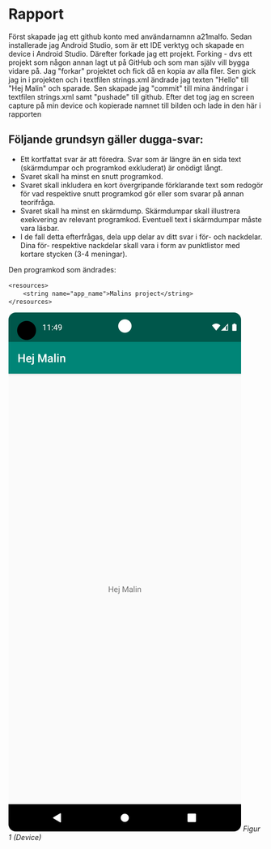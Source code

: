 
# Rapport

Först skapade jag ett github konto med användarnamnn a21malfo.
Sedan installerade jag Android Studio, som är ett IDE verktyg och skapade en device i Android Studio.
Därefter forkade jag ett projekt. Forking - dvs ett projekt som någon annan lagt ut på GitHub och som man själv vill bygga vidare på. Jag "forkar" projektet och fick då en kopia av alla filer.
Sen gick jag in i projekten och i textfilen strings.xml ändrade jag texten "Hello" till "Hej Malin" och sparade.
Sen skapade jag "commit" till mina ändringar i textfilen strings.xml samt "pushade" till github. 
Efter det tog jag en screen capture på min device och kopierade namnet till bilden och lade in den här i rapporten


## Följande grundsyn gäller dugga-svar:

- Ett kortfattat svar är att föredra. Svar som är längre än en sida text (skärmdumpar och programkod exkluderat) är onödigt långt.
- Svaret skall ha minst en snutt programkod.
- Svaret skall inkludera en kort övergripande förklarande text som redogör för vad respektive snutt programkod gör eller som svarar på annan teorifråga.
- Svaret skall ha minst en skärmdump. Skärmdumpar skall illustrera exekvering av relevant programkod. Eventuell text i skärmdumpar måste vara läsbar.
- I de fall detta efterfrågas, dela upp delar av ditt svar i för- och nackdelar. Dina för- respektive nackdelar skall vara i form av punktlistor med kortare stycken (3-4 meningar).

Den programkod som ändrades: 

```
<resources>
    <string name="app_name">Malins project</string>
</resources>

```




![](Screenshot_20230329_114929.png)
*Figur 1 (Device)*

